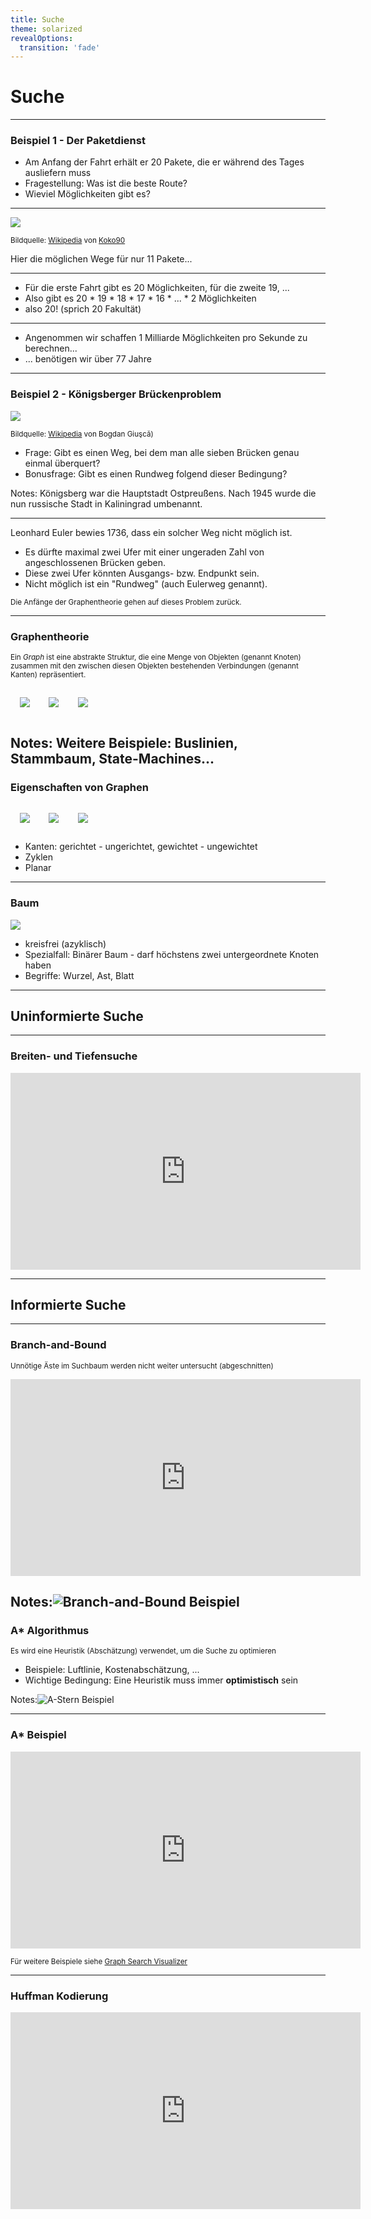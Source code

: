 ```yaml
---
title: Suche
theme: solarized
revealOptions:
  transition: 'fade'
---
```


# Suche

---

### Beispiel 1 - Der Paketdienst

* Am Anfang der Fahrt erhält er 20 Pakete, die er während des Tages ausliefern muss
* Fragestellung: Was ist die beste Route? <!-- .element: class="fragment" -->
* Wieviel Möglichkeiten gibt es? <!-- .element: class="fragment" -->

---

![](k12_graph.png) <!-- .element height="30%" width="30%" -->

<small>Bildquelle: [Wikipedia](https://commons.wikimedia.org/wiki/File:11-simplex_graph.svg) von [Koko90](https://commons.wikimedia.org/wiki/User:Koko90)</small>

Hier die möglichen Wege für nur 11 Pakete...

---

* Für die erste Fahrt gibt es 20 Möglichkeiten, für die zweite 19, ...
* Also gibt es 20 * 19 * 18 * 17 * 16 * ... * 2 Möglichkeiten <!-- .element: class="fragment" -->
* also 20! (sprich 20 Fakultät) <!-- .element: class="fragment" -->

---

* Angenommen wir schaffen 1 Milliarde Möglichkeiten pro Sekunde zu berechnen...
* ... benötigen wir über 77 Jahre <!-- .element: class="fragment" -->

---

### Beispiel 2 - Königsberger Brückenproblem

![](bridges.png)

<small>Bildquelle: [Wikipedia](https://commons.wikimedia.org/wiki/File:Konigsberg_bridges.png) von Bogdan Giuşcă)</small>

* Frage: Gibt es einen Weg, bei dem man alle sieben Brücken genau einmal überquert? <!-- .element: class="fragment" -->
* Bonusfrage: Gibt es einen Rundweg folgend dieser Bedingung? <!-- .element: class="fragment" -->

Notes: Königsberg war die Hauptstadt Ostpreußens. Nach 1945 wurde die nun russische Stadt in Kaliningrad umbenannt.

---

Leonhard Euler bewies 1736, dass ein solcher Weg nicht möglich ist.

* Es dürfte maximal zwei Ufer mit einer ungeraden Zahl von angeschlossenen Brücken geben. <!-- .element: class="fragment" -->
* Diese zwei Ufer könnten Ausgangs- bzw. Endpunkt sein. <!-- .element: class="fragment" -->
* Nicht möglich ist ein "Rundweg" (auch Eulerweg genannt). <!-- .element: class="fragment" -->

<small>Die Anfänge der Graphentheorie gehen auf dieses Problem zurück.</small> <!-- .element: class="fragment" -->

---

### Graphentheorie

<small>Ein *Graph* ist eine abstrakte Struktur, die eine Menge von Objekten (genannt Knoten) zusammen mit den zwischen diesen Objekten bestehenden Verbindungen (genannt Kanten) repräsentiert.</small>

<div data-id="graphs"><img src="graph1.svg" style="padding:3%"><img src="graph2.svg" style="padding:3%"><img src="graph3.svg" style="padding:3%"></div>

Notes: Weitere Beispiele: Buslinien, Stammbaum, State-Machines...
---

### Eigenschaften von Graphen

<div data-id="graphs"><img src="graph1.svg" style="padding:3%"><img src="graph2.svg" style="padding:3%"><img src="graph3.svg" style="padding:3%"></div>

* Kanten: gerichtet - ungerichtet, gewichtet - ungewichtet <!-- .element: class="fragment" -->
* Zyklen <!-- .element: class="fragment" -->
* Planar <!-- .element: class="fragment" -->

---

### Baum

<img src="graph1.svg">

* kreisfrei (azyklisch) <!-- .element: class="fragment" -->
* Spezialfall: Binärer Baum - darf höchstens zwei untergeordnete Knoten haben <!-- .element: class="fragment" -->
* Begriffe: Wurzel, Ast, Blatt <!-- .element: class="fragment" -->

---

## Uninformierte Suche

---

### Breiten- und Tiefensuche

<iframe width="560" height="315" src="https://www.youtube.com/embed/7RCp2jNwxjQ" title="YouTube video player" frameborder="0" allow="accelerometer; autoplay; clipboard-write; encrypted-media; gyroscope; picture-in-picture; web-share" allowfullscreen></iframe>

---

## Informierte Suche

---

### Branch-and-Bound

<small>Unnötige Äste im Suchbaum werden nicht weiter untersucht (abgeschnitten)</small>

<iframe width="560" height="315" src="https://www.youtube.com/embed/5D4pjWX56Po" title="YouTube video player" frameborder="0" allow="accelerometer; autoplay; clipboard-write; encrypted-media; gyroscope; picture-in-picture; web-share" allowfullscreen></iframe>

Notes:![Branch-and-Bound Beispiel](branch_and_bound_sample.png)
---

### A* Algorithmus

<small>Es wird eine Heuristik (Abschätzung) verwendet, um die Suche zu optimieren</small>

* Beispiele: Luftlinie, Kostenabschätzung, ...
* Wichtige Bedingung: Eine Heuristik muss immer **optimistisch** sein

Notes:![A-Stern Beispiel](a_star_sample.png)

---

### A* Beispiel

<iframe width="560" height="315" src="https://www.youtube.com/embed/fI9PGLoRE2E" title="YouTube video player" frameborder="0" allow="accelerometer; autoplay; clipboard-write; encrypted-media; gyroscope; picture-in-picture; web-share" allowfullscreen></iframe>

<small>Für weitere Beispiele siehe [Graph Search Visualizer](https://huakunshen.github.io/GraphSearchVisualizer/)</small>

---

### Huffman Kodierung

<iframe width="560" height="315" src="https://www.youtube.com/embed/6vgkip3z83s" title="YouTube video player" frameborder="0" allow="accelerometer; autoplay; clipboard-write; encrypted-media; gyroscope; picture-in-picture; web-share" allowfullscreen></iframe>